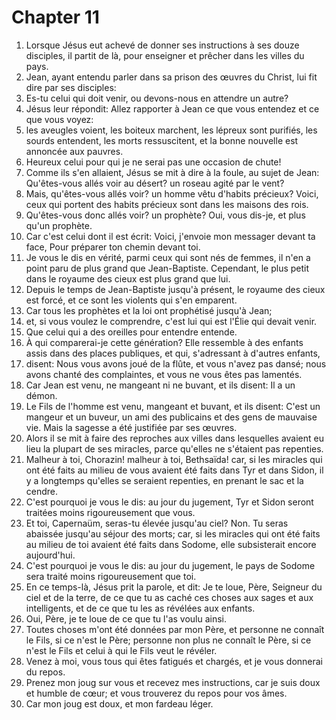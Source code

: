 # Chapter 11

1. Lorsque Jésus eut achevé de donner ses instructions à ses douze disciples, il partit de là, pour enseigner et prêcher dans les villes du pays.
2. Jean, ayant entendu parler dans sa prison des œuvres du Christ, lui fit dire par ses disciples:
3. Es-tu celui qui doit venir, ou devons-nous en attendre un autre?
4. Jésus leur répondit: Allez rapporter à Jean ce que vous entendez et ce que vous voyez:
5. les aveugles voient, les boiteux marchent, les lépreux sont purifiés, les sourds entendent, les morts ressuscitent, et la bonne nouvelle est annoncée aux pauvres.
6. Heureux celui pour qui je ne serai pas une occasion de chute!
7. Comme ils s'en allaient, Jésus se mit à dire à la foule, au sujet de Jean: Qu'êtes-vous allés voir au désert? un roseau agité par le vent?
8. Mais, qu'êtes-vous allés voir? un homme vêtu d'habits précieux? Voici, ceux qui portent des habits précieux sont dans les maisons des rois.
9. Qu'êtes-vous donc allés voir? un prophète? Oui, vous dis-je, et plus qu'un prophète.
10. Car c'est celui dont il est écrit: Voici, j'envoie mon messager devant ta face, Pour préparer ton chemin devant toi.
11. Je vous le dis en vérité, parmi ceux qui sont nés de femmes, il n'en a point paru de plus grand que Jean-Baptiste. Cependant, le plus petit dans le royaume des cieux est plus grand que lui.
12. Depuis le temps de Jean-Baptiste jusqu'à présent, le royaume des cieux est forcé, et ce sont les violents qui s'en emparent.
13. Car tous les prophètes et la loi ont prophétisé jusqu'à Jean;
14. et, si vous voulez le comprendre, c'est lui qui est l'Élie qui devait venir.
15. Que celui qui a des oreilles pour entendre entende.
16. À qui comparerai-je cette génération? Elle ressemble à des enfants assis dans des places publiques, et qui, s'adressant à d'autres enfants,
17. disent: Nous vous avons joué de la flûte, et vous n'avez pas dansé; nous avons chanté des complaintes, et vous ne vous êtes pas lamentés.
18. Car Jean est venu, ne mangeant ni ne buvant, et ils disent: Il a un démon.
19. Le Fils de l'homme est venu, mangeant et buvant, et ils disent: C'est un mangeur et un buveur, un ami des publicains et des gens de mauvaise vie. Mais la sagesse a été justifiée par ses œuvres.
20. Alors il se mit à faire des reproches aux villes dans lesquelles avaient eu lieu la plupart de ses miracles, parce qu'elles ne s'étaient pas repenties.
21. Malheur à toi, Chorazin! malheur à toi, Bethsaïda! car, si les miracles qui ont été faits au milieu de vous avaient été faits dans Tyr et dans Sidon, il y a longtemps qu'elles se seraient repenties, en prenant le sac et la cendre.
22. C'est pourquoi je vous le dis: au jour du jugement, Tyr et Sidon seront traitées moins rigoureusement que vous.
23. Et toi, Capernaüm, seras-tu élevée jusqu'au ciel? Non. Tu seras abaissée jusqu'au séjour des morts; car, si les miracles qui ont été faits au milieu de toi avaient été faits dans Sodome, elle subsisterait encore aujourd'hui.
24. C'est pourquoi je vous le dis: au jour du jugement, le pays de Sodome sera traité moins rigoureusement que toi.
25. En ce temps-là, Jésus prit la parole, et dit: Je te loue, Père, Seigneur du ciel et de la terre, de ce que tu as caché ces choses aux sages et aux intelligents, et de ce que tu les as révélées aux enfants.
26. Oui, Père, je te loue de ce que tu l'as voulu ainsi.
27. Toutes choses m'ont été données par mon Père, et personne ne connaît le Fils, si ce n'est le Père; personne non plus ne connaît le Père, si ce n'est le Fils et celui à qui le Fils veut le révéler.
28. Venez à moi, vous tous qui êtes fatigués et chargés, et je vous donnerai du repos.
29. Prenez mon joug sur vous et recevez mes instructions, car je suis doux et humble de cœur; et vous trouverez du repos pour vos âmes.
30. Car mon joug est doux, et mon fardeau léger.

